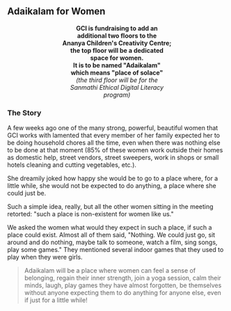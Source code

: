 <h2 class="in-page">Adaikalam for Women</h2>

<div style="text-align: center; max-width: 450px; width: 50%; margin: 0 auto;">
<strong>GCI is fundraising to add an additional two floors to the<br />
Ananya Children's Creativity Centre;<br />
the top floor will be a dedicated space for women.<br />
It is to be named "Adaikalam"<br />
which means "place of solace"</strong><br />
<i>(the third floor will be for the
Sanmathi Ethical Digital Literacy program)</i>
</div>

<!--more-->

<h3 class="cursive">The Story</h3>

A few weeks ago one of the many strong, powerful, beautiful women that GCI works with lamented that every member of her family expected her to be doing household chores all the time, even when there was nothing else to be done at that moment (85% of these women work outside their homes as domestic help, street vendors, street sweepers, work in shops or small hotels cleaning and cutting vegetables, etc.).

She dreamily joked how happy she would be to go to a place where, for a little while, she would not be expected to do anything, a place where she could just be.

Such a simple idea, really, but all the other women sitting in the meeting retorted: "such a place is non-existent for women like us."

We asked the women what would they expect in such a place, if such a place could exist. Almost all of them said, "Nothing. We could just go, sit around and do nothing, maybe talk to someone, watch a film, sing songs, play some games." They mentioned several indoor games that they used to play when they were girls.

<blockquote class="site-bgd">Adaikalam will be a place where women can feel a sense of belonging, regain their inner strength, join a yoga session, calm their minds, laugh, play games they have almost forgotten, be themselves without anyone expecting them to do anything for anyone else, even if just for a little while!</blockquote>
